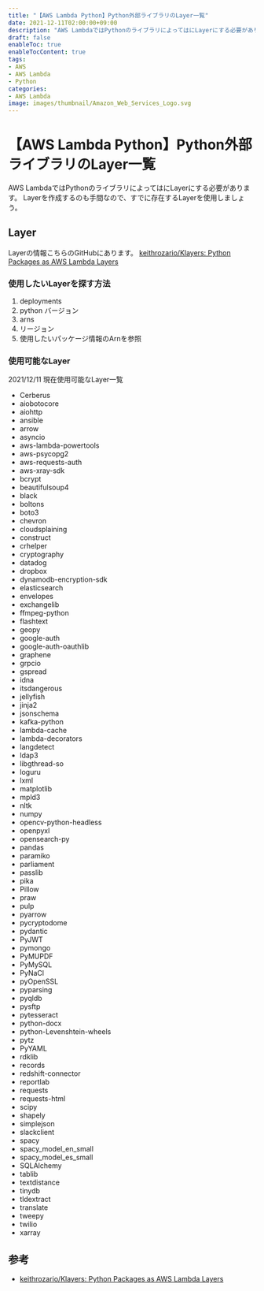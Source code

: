```yaml
---
title: "【AWS Lambda Python】Python外部ライブラリのLayer一覧"
date: 2021-12-11T02:00:00+09:00
description: "AWS LambdaではPythonのライブラリによってはにLayerにする必要があります。Layerを作成するのも手間なので、すでに存在するLayerを使用しましょう。"
draft: false
enableToc: true
enableTocContent: true
tags: 
- AWS
- AWS Lambda
- Python
categories: 
- AWS Lambda
image: images/thumbnail/Amazon_Web_Services_Logo.svg
---
```


# 【AWS Lambda Python】Python外部ライブラリのLayer一覧
AWS LambdaではPythonのライブラリによってはにLayerにする必要があります。
Layerを作成するのも手間なので、すでに存在するLayerを使用しましょう。

## Layer
Layerの情報こちらのGitHubにあります。
<a href="https://github.com/keithrozario/Klayers" target="_blank" rel="nofollow noopener">keithrozario/Klayers: Python Packages as AWS Lambda Layers</a>

### 使用したいLayerを探す方法
1. deployments
2. python バージョン
3. arns
4. リージョン
5. 使用したいパッケージ情報のArnを参照

### 使用可能なLayer
2021/12/11 現在使用可能なLayer一覧
* Cerberus
* aiobotocore
* aiohttp
* ansible
* arrow
* asyncio
* aws-lambda-powertools
* aws-psycopg2
* aws-requests-auth
* aws-xray-sdk
* bcrypt
* beautifulsoup4
* black
* boltons
* boto3
* chevron
* cloudsplaining
* construct
* crhelper
* cryptography
* datadog
* dropbox
* dynamodb-encryption-sdk
* elasticsearch
* envelopes
* exchangelib
* ffmpeg-python
* flashtext
* geopy
* google-auth
* google-auth-oauthlib
* graphene
* grpcio
* gspread
* idna
* itsdangerous
* jellyfish
* jinja2
* jsonschema
* kafka-python
* lambda-cache
* lambda-decorators
* langdetect
* ldap3
* libgthread-so
* loguru
* lxml
* matplotlib
* mpld3
* nltk
* numpy
* opencv-python-headless
* openpyxl
* opensearch-py
* pandas
* paramiko
* parliament
* passlib
* pika
* Pillow
* praw
* pulp
* pyarrow
* pycryptodome
* pydantic
* PyJWT
* pymongo
* PyMUPDF
* PyMySQL
* PyNaCl
* pyOpenSSL
* pyparsing
* pyqldb
* pysftp
* pytesseract
* python-docx
* python-Levenshtein-wheels
* pytz
* PyYAML
* rdklib
* records
* redshift-connector
* reportlab
* requests
* requests-html
* scipy
* shapely
* simplejson
* slackclient
* spacy
* spacy_model_en_small
* spacy_model_es_small
* SQLAlchemy
* tablib
* textdistance
* tinydb
* tldextract
* translate
* tweepy
* twilio
* xarray

## 参考
* <a href="https://github.com/keithrozario/Klayers" target="_blank" rel="nofollow noopener">keithrozario/Klayers: Python Packages as AWS Lambda Layers</a>
